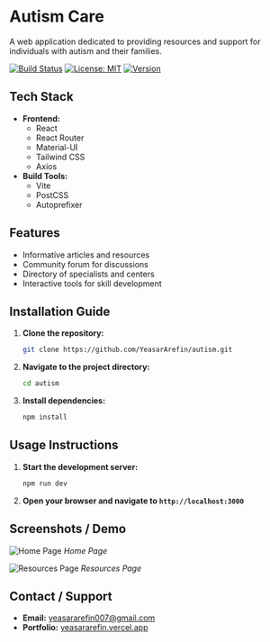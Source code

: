 # Autism Care

A web application dedicated to providing resources and support for individuals with autism and their families.

[![Build Status](https://img.shields.io/travis/com/yeasararefin/autism.svg?style=for-the-badge)](https://travis-ci.com/yeasararefin/autism)
[![License: MIT](https://img.shields.io/badge/License-MIT-yellow.svg?style=for-the-badge)](https://opensource.org/licenses/MIT)
[![Version](https://img.shields.io/badge/version-0.0.0-blue.svg?style=for-the-badge)](https://github.com/yeasararefin/autism)

## Tech Stack

- **Frontend:**
    - React
    - React Router
    - Material-UI
    - Tailwind CSS
    - Axios
- **Build Tools:**
    - Vite
    - PostCSS
    - Autoprefixer

## Features

- Informative articles and resources
- Community forum for discussions
- Directory of specialists and centers
- Interactive tools for skill development

## Installation Guide

1. **Clone the repository:**
   ```bash
   git clone https://github.com/YeasarArefin/autism.git
   ```
2. **Navigate to the project directory:**
   ```bash
   cd autism
   ```
3. **Install dependencies:**
   ```bash
   npm install
   ```

## Usage Instructions

1. **Start the development server:**
   ```bash
   npm run dev
   ```
2. **Open your browser and navigate to `http://localhost:3000`**

## Screenshots / Demo

![Home Page](https://via.placeholder.com/468x300?text=Home+Page)
_Home Page_

![Resources Page](https://via.placeholder.com/468x300?text=Resources+Page)
_Resources Page_

## Contact / Support

- **Email:** [yeasararefin007@gmail.com](mailto:yeasararefin007@gamil.com)
- **Portfolio:** [yeasararefin.vercel.app](https://yeasararefin.vercel.app)
